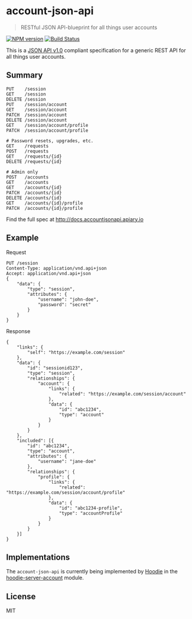 # account-json-api

> RESTful JSON API-blueprint for all things user accounts

[![NPM version](https://badge.fury.io/js/account-json-api.svg)](https://www.npmjs.com/package/account-json-api)
[![Build Status](https://travis-ci.org/hoodiehq/account-json-api.svg?branch=master)](https://travis-ci.org/hoodiehq/account-json-api)

This is a [JSON API v1.0](http://jsonapi.org/format/) compliant specification
for a generic REST API for all things user accounts.

## Summary

```
PUT    /session
GET    /session
DELETE /session
PUT    /session/account
GET    /session/account
PATCH  /session/account
DELETE /session/account
GET    /session/account/profile
PATCH  /session/account/profile

# Password resets, upgrades, etc.
GET    /requests
POST   /requests
GET    /requests/{id}
DELETE /requests/{id}

# Admin only
POST   /accounts
GET    /accounts
GET    /accounts/{id}
PATCH  /accounts/{id}
DELETE /accounts/{id}
GET    /accounts/{id}/profile
PATCH  /accounts/{id}/profile

```

Find the full spec at http://docs.accountjsonapi.apiary.io

## Example

Request

```
PUT /session
Content-Type: application/vnd.api+json
Accept: application/vnd.api+json
{
    "data": {
        "type": "session",
        "attributes": {
            "username": "john-doe",
            "password": "secret"
        }
    }
}
```

Response

```
{
    "links": {
        "self": "https://example.com/session"
    },
    "data": {
        "id": "sessionid123",
        "type": "session",
        "relationships": {
            "account": {
                "links": {
                    "related": "https://example.com/session/account"
                },
                "data": {
                    "id": "abc1234",
                    "type": "account"
                }
            }
        }
    },
    "included": [{
        "id": "abc1234",
        "type": "account",
        "attributes": {
            "username": "jane-doe"
        },
        "relationships": {
            "profile": {
                "links": {
                    "related": "https://example.com/session/account/profile"
                },
                "data": {
                    "id": "abc1234-profile",
                    "type": "accountProfile"
                }
            }
        }
    }]
}
```

## Implementations

The `account-json-api` is currently being implemented by [Hoodie](http://hood.ie)
in the [hoodie-server-account](https://github.com/hoodiehq/hoodie-server-account)
module.

## License

MIT
